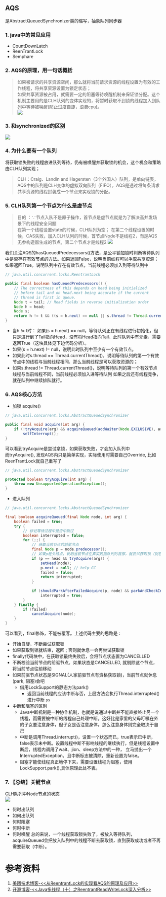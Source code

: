 ## AQS

是AbstractQueuedSynchronizer类的缩写，抽象队列同步器

### 1. java中的常见应用

- CountDownLatch
- ReenTrantLock
- Semphare

### 2. AQS的原理，用一句话概括

> 如果被请求的共享资源空闲，那么就将当前请求资源的线程设置为有效的工作线程，将共享资源设置为锁定状态；  
> 如果共享资源被占用，就需要一定的阻塞等待唤醒机制来保证锁分配。这个机制主要用的是CLH队列的变体实现的，将暂时获取不到锁的线程加入到队列中等待被唤醒(防止过度自旋，浪费cpu)。  
> ![](https://p9-juejin.byteimg.com/tos-cn-i-k3u1fbpfcp/14ffc4f7b48e4044b1fff58c833d111c~tplv-k3u1fbpfcp-watermark.image)  


### 3. 和synchronized的区别

![](https://p3-juejin.byteimg.com/tos-cn-i-k3u1fbpfcp/87b2133189fe4023846d0505a63f9d25~tplv-k3u1fbpfcp-watermark.image)

### 4. 为什么要有一个队列  

将获取锁失败的线程放进队列等待，仍有被唤醒并获取锁的机会，这个机会和策略由CLH队列实现；  

> CLH：Craig、Landin and Hagersten（3个外国人）队列，是单向链表，AQS中的队列是CLH变体的虚拟双向队列（FIFO），AQS是通过将每条请求共享资源的线程封装成一个节点来实现锁的分配。

### 5. CLH队列第一个节点为什么是虚节点

> 目的 ：∵节点入队不是原子操作，首节点是虚节点就是为了解决高并发场景下的线程安全问题  
> 在第一个线程设置state的时候，CLH队列为空； 在第二个线程设置的时候，CAS失败，加入CLH队列的时候，首节点Node不是线程2，而是AQS无参构造器生成的节点，第二个节点才是线程2
> ![](https://p6-juejin.byteimg.com/tos-cn-i-k3u1fbpfcp/227133e1eb664a66b16f9b25867e867d~tplv-k3u1fbpfcp-watermark.image)  

我们关注AQS的hasQueuedPredecessors()方法，是公平锁加锁时判断等待队列中是否存在有效节点的方法。如果返回False，说明当前线程可以争取共享资源；如果返回True，说明队列中存在有效节点，当前线程必须加入到等待队列中

```java
// java.util.concurrent.locks.ReentrantLock

public final boolean hasQueuedPredecessors() {
	// The correctness of this depends on head being initialized
	// before tail and on head.next being accurate if the current
	// thread is first in queue.
	Node t = tail; // Read fields in reverse initialization order
	Node h = head;
	Node s;
	return h != t && ((s = h.next) == null || s.thread != Thread.currentThread());
}
```

- 当h != t时： 如果(s = h.next) == null，等待队列正在有线程进行初始化，但只是进行到了Tail指向Head，没有将Head指向Tail，此时队列中有元素，需要返回True（这块具体见下边代码分析）。 
- 如果(s = h.next) != null，说明此时队列中至少有一个有效节点。
- 如果此时s.thread == Thread.currentThread()，说明等待队列的第一个有效节点中的线程与当前线程相同，那么当前线程是可以获取资源的；
- 如果s.thread != Thread.currentThread()，说明等待队列的第一个有效节点线程与当前线程不同，当前线程必须加入进等待队列
  如果之后还有线程竞争，就在队列中继续排队就行。

### 6. AQS核心方法

- 加锁 acquire()

```java
// java.util.concurrent.locks.AbstractQueuedSynchronizer

public final void acquire(int arg) {
	if (!tryAcquire(arg) && acquireQueued(addWaiter(Node.EXCLUSIVE), arg))
		selfInterrupt();
}
```

可以看到tryAcquire是尝试拿锁，如果获取失败，才会加入队列中  
而tryAcquire(), 发现AQS内只是简单实现，实际使用时需要自己Override, 比如ReenTrantLock就自己重写了

```java
// java.util.concurrent.locks.AbstractQueuedSynchronizer

protected boolean tryAcquire(int arg) {
	throw new UnsupportedOperationException();
}
```

- 进入队列

```java
// java.util.concurrent.locks.AbstractQueuedSynchronizer

final boolean acquireQueued(final Node node, int arg) {
	boolean failed = true;
	try {
		// 标记等待过程中是否中断过
		boolean interrupted = false;
		for (;;) {
			// 获取当前节点的前驱节点
			final Node p = node.predecessor();
			// 如果p是头结点，说明当前节点在真实数据队列的首部，就尝试获取锁（别忘了头结点是虚节点）
			if (p == head && tryAcquire(arg)) {
				setHead(node);
				p.next = null; // help GC
				failed = false;
				return interrupted;
			}
			
			if (shouldParkAfterFailedAcquire(p, node) && parkAndCheckInterrupt())
				interrupted = true;
		}
	} finally {
		if (failed)
			cancelAcquire(node);
	}
}
```

可以看到，final修饰，不能被覆写。上述代码主要的思路是： 

- 开始自旋，不断尝试获取锁
- 如果获取到锁就结束，返回 ; 否则就休息一会再尝试获取锁
- finally代码块中，在获取锁最终失败后，会将节点状态置为CANCELLED
- 不断校验当前节点的前驱节点，如果状态是CANCELLED, 就剔除这个节点，将当前节点往前移动
- 如果前驱节点状态是SIGNAL(人家前驱节点有资格获取锁)，当前节点就休息(park, 阻塞)会吧
  - 借用LockSupport的静态方法park()
    - 返回当前线程的应该中断与否，上层方法会执行Thread.interrupted()进行中断
      `ps` 
- 中断和阻塞的区别
  - Java中断机制是一种协作机制，也就是说通过中断并不能直接终止另一个线程，而需要被中断的线程自己处理中断。这好比是家里的父母叮嘱在外的子女要注意身体，但子女是否注意身体，怎么注意身体则完全取决于自己
  - 中断是调用Thread.interrupt()，设置一个状态而已，true表示已中断，false表示未中断。设置线程中断不影响线程的继续执行，但是线程设置中断后，线程内调用了wait、jion、sleep方法中的一种， 立马抛出一个 InterruptedException，且中断标志被清除，重新设置为false。
  - 阻塞才能使线程真正地停下来，需要设置线程为阻塞，使用LockSupport.park(),具体原理此处不表。

### 7. 【总结】关键节点

CLH队列中Node节点的状态  
![](https://p3-juejin.byteimg.com/tos-cn-i-k3u1fbpfcp/66f2951613ab4f8d8c99e088b1ca3507~tplv-k3u1fbpfcp-watermark.image)

- 何时出队列
- 如何出队列
- 何时阻塞
- 何时中断
- 何时唤醒
  总的来说，一个线程获取锁失败了，被放入等待队列，acquireQueued会把放入队列中的线程不断去获取锁，直到获取成功或者不再需要获取（中断）。

# 参考资料
1. [美团技术博客-<<从ReentrantLock的实现看AQS的原理及应用>>](https://tech.meituan.com/2019/12/05/aqs-theory-and-apply.html)
2. [开源博客-<<Java多线程（十）之ReentrantReadWriteLock深入分析>>](http://blog.csdn.net/vernonzheng/article/details/8297230)
